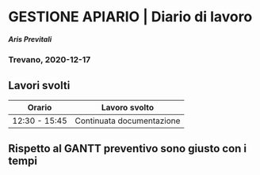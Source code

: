 # GESTIONE APIARIO | Diario di lavoro
##### Aris Previtali
### Trevano, 2020-12-17

## Lavori svolti


|Orario        |Lavoro svolto                 |
|--------------|------------------------------|
| 12:30 - 15:45 | Continuata documentazione |


## 

## Rispetto al GANTT preventivo sono giusto con i tempi

## 